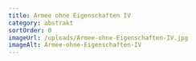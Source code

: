 ```yaml
---
title: Armee ohne Eigenschaften IV
category: abstrakt
sortOrder: 0
imageUrl: /uploads/Armee-ohne-Eigenschaften-IV.jpg
imageAlt: Armee-ohne-Eigenschaften-IV
---
```

